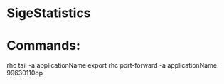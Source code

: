 ﻿# SigeStatistics


# Commands:
rhc tail -a applicationName 
export
rhc port-forward -a applicationName
99630110op